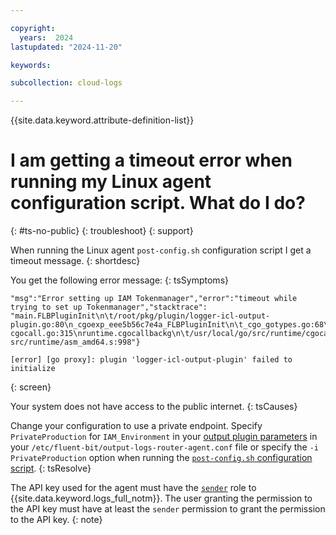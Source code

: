 ```yaml
---

copyright:
  years:  2024
lastupdated: "2024-11-20"

keywords: 

subcollection: cloud-logs

---
```



{{site.data.keyword.attribute-definition-list}}

# I am getting a timeout error when running my Linux agent configuration script. What do I do?
{: #ts-no-public}
{: troubleshoot}
{: support}

When running the Linux agent `post-config.sh` configuration script I get a timeout message.
{: shortdesc}

You get the following error message: 
{: tsSymptoms}

```text
"msg":"Error setting up IAM Tokenmanager","error":"timeout while trying to set up Tokenmanager","stacktrace":
"main.FLBPluginInit\n\t/root/pkg/plugin/logger-icl-output-plugin.go:80\n_cgoexp_eee5b56c7e4a_FLBPluginInit\n\t_cgo_gotypes.go:68\nruntime.cgocallbackg1\n\t/usr/local/go/src/runtime/
cgocall.go:315\nruntime.cgocallbackg\n\t/usr/local/go/src/runtime/cgocall.go:234\nruntime.cgocallback\n\t/usr/local/go/
src/runtime/asm_amd64.s:998"}

[error] [go proxy]: plugin 'logger-icl-output-plugin' failed to initialize
```
{: screen}


Your system does not have access to the public internet.
{: tsCauses}


Change your configuration to use a private endpoint. Specify `PrivateProduction` for `IAM_Environment` in your [output plugin parameters](/docs/cloud-logs?topic=cloud-logs-agent-plugin-parameters#agent-plugin-parameters-authentication-parms) in your `/etc/fluent-bit/output-logs-router-agent.conf` file or specify the `-i PrivateProduction` option when running the [`post-config.sh` configuration script](/docs/cloud-logs?topic=cloud-logs-agent-linux#agent-linux-deploy-step3).
{: tsResolve}

The API key used for the agent must have the [`sender`](/docs/cloud-logs?topic=cloud-logs-iam) role to {{site.data.keyword.logs_full_notm}}. The user granting the permission to the API key must have at least the `sender` permission to grant the permission to the API key.
{: note}

